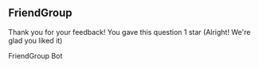 ## FriendGroup

Thank you for your feedback! You gave this question 1 star (Alright! We're glad you liked it)

FriendGroup Bot
